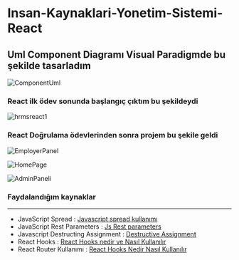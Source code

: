 # Insan-Kaynaklari-Yonetim-Sistemi-React
## Uml Component Diagramı Visual Paradigmde bu şekilde tasarladım

![ComponentUml](https://user-images.githubusercontent.com/74687192/121379406-a9e53380-c94c-11eb-9c78-d8b802f1484e.PNG)


### React ilk ödev sonunda başlangıç çıktım bu şekildeydi
![hrmsreact1](https://user-images.githubusercontent.com/74687192/121377703-3bec3c80-c94b-11eb-8710-32e3e54d4f5c.PNG)

### React Doğrulama ödevlerinden sonra projem bu şekile geldi
![EmployerPanel](https://user-images.githubusercontent.com/74687192/122265058-f72f4b00-cee0-11eb-928f-0a80d0de5351.PNG)

![HomePage](https://user-images.githubusercontent.com/74687192/122265067-f8f90e80-cee0-11eb-9b68-f1b05f79f021.PNG)

![AdminPaneli](https://user-images.githubusercontent.com/74687192/122265076-fb5b6880-cee0-11eb-9695-ffc986ca1780.PNG)

### Faydalandığım kaynaklar
---
- JavaScript Spread : [Javascript spread kullanımı](https://muratdogan.medium.com/sen-javascriptin-bir-lütfusun-spread-operatör-extended-version-fa5de70beaeb)
- JavaScript Rest Parameters : [Js Rest parameters](https://thrkardak.medium.com/javascript-harikaları-1-rest-parameters-7ba6ddcf6874)
- Javascript Destructing Assignment : [Destructive Assignment](https://thrkardak.medium.com/javascript-harikaları-3-destructuring-assignment-64cbb9fe3355)
- React Hooks : [React Hooks nedir ve Nasıl Kullanılır](https://devnot.com/2018/react-hooks-nedir-ve-nasil-kullanilir/)
- React Router Kullanımı : [React Hooks Nedir Nasıl Kullanılır](https://www.anatoliacode.com/blog/react-router-nedir-nasil-kullanilir)

